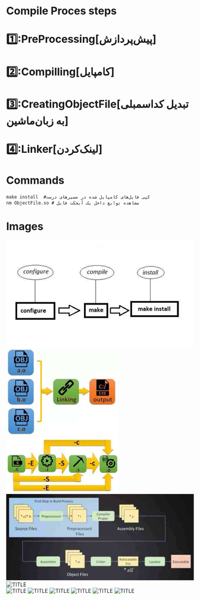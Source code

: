 
# Compile Proces steps


# 1️⃣️:PreProcessing[پیش‌پردازش]

# 2️⃣️:Compilling[کامپایل]


# 3️⃣️:CreatingObjectFile[تبدیل کداسمبلی به زبان‌ماشین]

# 4️⃣️:Linker[لینک‌کردن]



# Commands

```shell
make install  #کپی فایل‌های کامپایل شده در مسیرهای درست
nm ObjectFile.so # مشاهده توابع داخل یک آبجکت فایل
```



# Images

![installSteps.jpg](../Files/Images/install.jpg "installSteps.jpg")
<br>
![Linker.jpg](../Files/Images/Linker.jpg "Linker")
<br>
![compilation.jpg](../Files/Images/compilation.jpg "compilation.jpg")
<br>
![CompilePhase.jpg](../Files/Images/CompilePhase.jpg "CompilePhase.jpg")
<br>
![](../Files/Images/XXXXXXXXXXXXXX.jpg "TITLE")
<br>
![](../Files/Images/XXXXXXXXXXXXXX.jpg "TITLE")
![](../Files/Images/XXXXXXXXXXXXXX.jpg "TITLE")
![](../Files/Images/XXXXXXXXXXXXXX.jpg "TITLE")
![](../Files/Images/XXXXXXXXXXXXXX.jpg "TITLE")
![](../Files/Images/XXXXXXXXXXXXXX.jpg "TITLE")
![](../Files/Images/XXXXXXXXXXXXXX.jpg "TITLE")